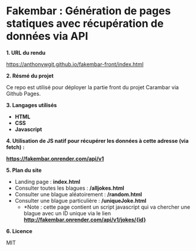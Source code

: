 # **Fakembar : Génération de pages statiques avec récupération de données via API**
__1. URL du rendu__

https://anthonywgit.github.io/fakembar-front/index.html

__2. Résmé du projet__

Ce repo est utilisé pour déployer la partie front du projet Carambar via Github Pages.

__3. Langages utilisés__
- **HTML**
- **CSS** 
- **Javascript** 

__4. Utilisation de **JS natif** pour récupérer les données à cette adresse (via fetch) :__

**https://fakembar.onrender.com/api/v1**

__5. Plan du site__
- Landing page : **index.html**
- Consulter toutes les blagues : **/alljokes.html**
- Consulter une blague aléatoirement : **/random.html**
- Consulter une blague particulière : **/uniqueJoke.html** </br>
    - *Note : cette page contient un script javascript qui va chercher une blague avec un ID unique via le lien **http://fakembar.onrender.com/api/v1/jokes/{id}**

__6. Licence__

MIT
